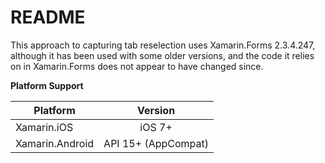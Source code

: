 # README #

This approach to capturing tab reselection uses Xamarin.Forms 2.3.4.247, although it has been used with some older versions, and the code it relies on in Xamarin.Forms does not appear to have changed since.

**Platform Support**

|Platform|Version|
| ------------------- | :------------------: |
|Xamarin.iOS|iOS 7+|
|Xamarin.Android|API 15+ (AppCompat)|


